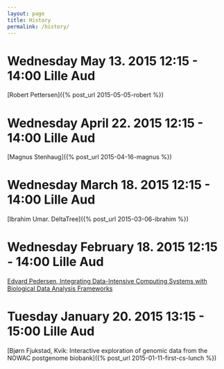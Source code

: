 ```yaml
---
layout: page
title: History
permalink: /history/
---
```


# Wednesday May 13. 2015 12:15 - 14:00 Lille Aud 
[Robert Pettersen]({% post_url 2015-05-05-robert %})

# Wednesday April 22. 2015 12:15 - 14:00 Lille Aud 
[Magnus Stenhaug]({% post_url 2015-04-16-magnus %})

# Wednesday March 18. 2015 12:15 - 14:00 Lille Aud 
[Ibrahim Umar. DeltaTree]({% post_url 2015-03-06-ibrahim %})

# Wednesday February 18. 2015 12:15 - 14:00 Lille Aud
[Edvard Pedersen, Integrating Data-Intensive Computing Systems with Biological
Data Analysis Frameworks](/cs-lunch/seminar/2015/02/05/edvard.html)

# Tuesday January 20. 2015 13:15 - 15:00 Lille Aud
[Bjørn Fjukstad, Kvik: Interactive exploration of genomic data from the NOWAC 
postgenome biobank]({% post_url 2015-01-11-first-cs-lunch %})

